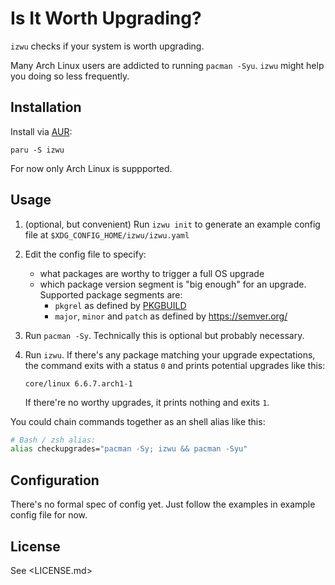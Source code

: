 # Is It Worth Upgrading?

`izwu` checks if your system is worth upgrading.

Many Arch Linux users are addicted to running `pacman -Syu`.
`izwu` might help you doing so less frequently.

## Installation

Install via [AUR](https://aur.archlinux.org/packages/iwzu):

`paru -S izwu`

For now only Arch Linux is suppported.

## Usage

1. (optional, but convenient) Run `izwu init` to generate an example config file at
    `$XDG_CONFIG_HOME/izwu/izwu.yaml`

2. Edit the config file to specify:

    - what packages are worthy to trigger a full OS upgrade
    - which package version segment is "big enough" for an upgrade. 
      Supported package segments are:
        - `pkgrel` as defined by [PKGBUILD]
        - `major`, `minor` and `patch` as defined by <https://semver.org/>

3. Run `pacman -Sy`. Technically this is optional but probably necessary.

4. Run `izwu`. If there's any package matching your upgrade expectations,
    the command exits with a status `0` and prints potential upgrades like
    this:

    ```
    core/linux 6.6.7.arch1-1
    ```

    If there're no worthy upgrades, it prints nothing and exits `1`. 

You could chain commands together as an shell alias like this:

```sh
# Bash / zsh alias:
alias checkupgrades="pacman -Sy; izwu && pacman -Syu"
```

## Configuration

There's no formal spec of config yet. Just follow the examples
in example config file for now.

## License

See <LICENSE.md>


[PKGBUILD]: https://wiki.archlinux.org/title/PKGBUILD#pkgrel
